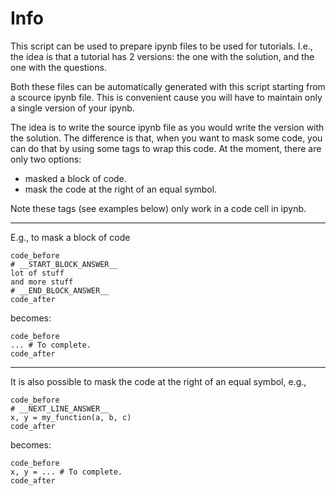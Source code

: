 # Info

This script can be used to prepare ipynb files to be used for tutorials.
I.e., the idea is that a tutorial has 2 versions: the one with the solution,
and the one with the questions.

Both these files can be automatically generated with this script starting from
a scource ipynb file. This is convenient cause you will have to maintain only
a single version of your ipynb.

The idea is to write the source ipynb file as you would write the version
with the solution. The difference is that, when you want to mask some code,
you can do that by using some tags to wrap this code.
At the moment, there are only two options:
* masked a block of code.
* mask the code at the right of an equal symbol.

Note these tags (see examples below) only work in a code cell in ipynb. 

----

E.g., to mask a block of code

    code_before
    # __START_BLOCK_ANSWER__
    lot of stuff
    and more stuff
    # __END_BLOCK_ANSWER__
    code_after

becomes:

    code_before
    ... # To complete.
    code_after

----

It is also possible to mask the code at the right of an equal symbol, e.g.,

    code_before
    # __NEXT_LINE_ANSWER__
    x, y = my_function(a, b, c)
    code_after

becomes:

    code_before
    x, y = ... # To complete.
    code_after
